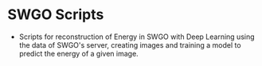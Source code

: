 # SWGO Scripts
- Scripts for reconstruction of Energy in SWGO with Deep Learning using the data of SWGO's server, creating images and training a model to predict the energy of a given image.